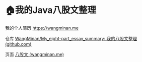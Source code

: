 # 🏠我的Java八股文整理

我的个人简历 https://wangminan.me

仓库 [WangMinan/My_eight-part_essay_summary: 我的八股文整理 (github.com)](https://github.com/WangMinan/my_eight-part_essay_summary)

页面 [八股文 (wangminan.me)](https://wangminan.me/my_eight-part_essay_summary/)
